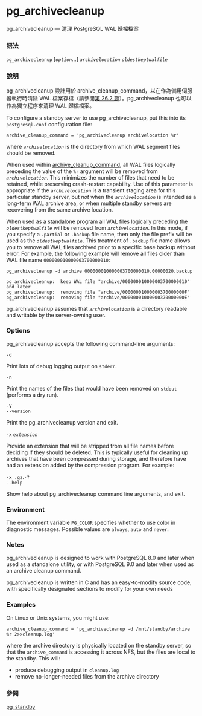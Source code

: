 # pg\_archivecleanup

pg\_archivecleanup — 清理 PostgreSQL WAL 歸檔檔案

### 語法

`pg_archivecleanup` \[_`option`_...] _`archivelocation`_ _`oldestkeptwalfile`_

### 說明

pg\_archivecleanup 設計用於 archive\_cleanup\_command，以在作為備用伺服器執行時清除 WAL 檔案存檔（請參閱[第 26.2 節](../../server-administration/high-availability-load-balancing-and-replication/log-shipping-standby-servers.md)）。pg\_archivecleanup 也可以作為獨立程序來清理 WAL 歸檔檔案。

To configure a standby server to use pg\_archivecleanup, put this into its `postgresql.conf` configuration file:

```
archive_cleanup_command = 'pg_archivecleanup archivelocation %r'
```

where _`archivelocation`_ is the directory from which WAL segment files should be removed.

When used within [archive\_cleanup\_command](https://www.postgresql.org/docs/12/runtime-config-wal.html#GUC-ARCHIVE-CLEANUP-COMMAND), all WAL files logically preceding the value of the `%r` argument will be removed from _`archivelocation`_. This minimizes the number of files that need to be retained, while preserving crash-restart capability. Use of this parameter is appropriate if the _`archivelocation`_ is a transient staging area for this particular standby server, but _not_ when the _`archivelocation`_ is intended as a long-term WAL archive area, or when multiple standby servers are recovering from the same archive location.

When used as a standalone program all WAL files logically preceding the _`oldestkeptwalfile`_ will be removed from _`archivelocation`_. In this mode, if you specify a `.partial` or `.backup` file name, then only the file prefix will be used as the _`oldestkeptwalfile`_. This treatment of `.backup` file name allows you to remove all WAL files archived prior to a specific base backup without error. For example, the following example will remove all files older than WAL file name `000000010000003700000010`:

```
pg_archivecleanup -d archive 000000010000003700000010.00000020.backup

pg_archivecleanup:  keep WAL file "archive/000000010000003700000010" and later
pg_archivecleanup:  removing file "archive/00000001000000370000000F"
pg_archivecleanup:  removing file "archive/00000001000000370000000E"
```

pg\_archivecleanup assumes that _`archivelocation`_ is a directory readable and writable by the server-owning user.

### Options

pg\_archivecleanup accepts the following command-line arguments:

`-d`

Print lots of debug logging output on `stderr`.

`-n`

Print the names of the files that would have been removed on `stdout` (performs a dry run).

`-V`\
`--version`

Print the pg\_archivecleanup version and exit.

`-x` _`extension`_

Provide an extension that will be stripped from all file names before deciding if they should be deleted. This is typically useful for cleaning up archives that have been compressed during storage, and therefore have had an extension added by the compression program. For example:

`-x .gz`.`-?`\
`--help`

Show help about pg\_archivecleanup command line arguments, and exit.

### Environment

The environment variable `PG_COLOR` specifies whether to use color in diagnostic messages. Possible values are `always`, `auto` and `never`.

### Notes

pg\_archivecleanup is designed to work with PostgreSQL 8.0 and later when used as a standalone utility, or with PostgreSQL 9.0 and later when used as an archive cleanup command.

pg\_archivecleanup is written in C and has an easy-to-modify source code, with specifically designated sections to modify for your own needs

### Examples

On Linux or Unix systems, you might use:

```
archive_cleanup_command = 'pg_archivecleanup -d /mnt/standby/archive %r 2>>cleanup.log'
```

where the archive directory is physically located on the standby server, so that the `archive_command` is accessing it across NFS, but the files are local to the standby. This will:

* produce debugging output in `cleanup.log`
* remove no-longer-needed files from the archive directory

### 參閱

[pg\_standby](pg\_standby.md)
